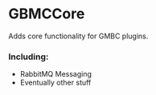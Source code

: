 # GBMCCore
Adds core functionality for GMBC plugins.  

### Including:
* RabbitMQ Messaging
* Eventually other stuff
